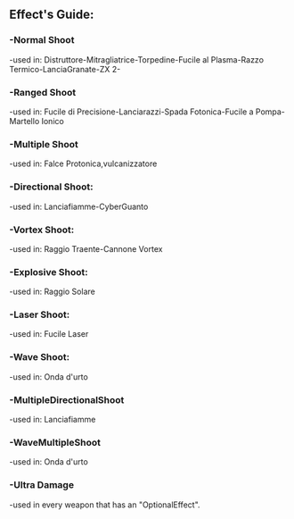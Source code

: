 ## Effect's Guide:


### -Normal Shoot 
-used in: Distruttore-Mitragliatrice-Torpedine-Fucile al Plasma-Razzo Termico-LanciaGranate-ZX 2-
### -Ranged Shoot
-used in: Fucile di Precisione-Lanciarazzi-Spada Fotonica-Fucile a Pompa-Martello Ionico
### -Multiple Shoot
-used in: Falce Protonica,vulcanizzatore
### -Directional Shoot:
-used in: Lanciafiamme-CyberGuanto 
### -Vortex Shoot:
-used in: Raggio Traente-Cannone Vortex
### -Explosive Shoot:
-used in: Raggio Solare
### -Laser Shoot:
-used in: Fucile Laser
### -Wave Shoot:
-used in: Onda d'urto
### -MultipleDirectionalShoot
-used in: Lanciafiamme
### -WaveMultipleShoot
-used in: Onda d'urto

### -Ultra Damage
-used in every weapon that has an "OptionalEffect".

